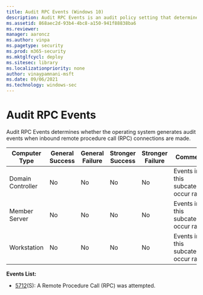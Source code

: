 ```yaml
---
title: Audit RPC Events (Windows 10)
description: Audit RPC Events is an audit policy setting that determines if audit events are generated when inbound remote procedure call (RPC) connections are made.
ms.assetid: 868aec2d-93b4-4bc8-a150-941f88838ba6
ms.reviewer: 
manager: aaroncz
ms.author: vinpa
ms.pagetype: security
ms.prod: m365-security
ms.mktglfcycl: deploy
ms.sitesec: library
ms.localizationpriority: none
author: vinaypamnani-msft
ms.date: 09/06/2021
ms.technology: windows-sec
---
```


# Audit RPC Events


Audit RPC Events determines whether the operating system generates audit events when inbound remote procedure call (RPC) connections are made.

| Computer Type     | General Success | General Failure | Stronger Success | Stronger Failure | Comments                                 |
|-------------------|-----------------|-----------------|------------------|------------------|------------------------------------------|
| Domain Controller | No              | No              | No               | No               | Events in this subcategory occur rarely. |
| Member Server     | No              | No              | No               | No               | Events in this subcategory occur rarely. |
| Workstation       | No              | No              | No               | No               | Events in this subcategory occur rarely. |

**Events List:**

-   [5712](event-5712.md)(S): A Remote Procedure Call (RPC) was attempted.

